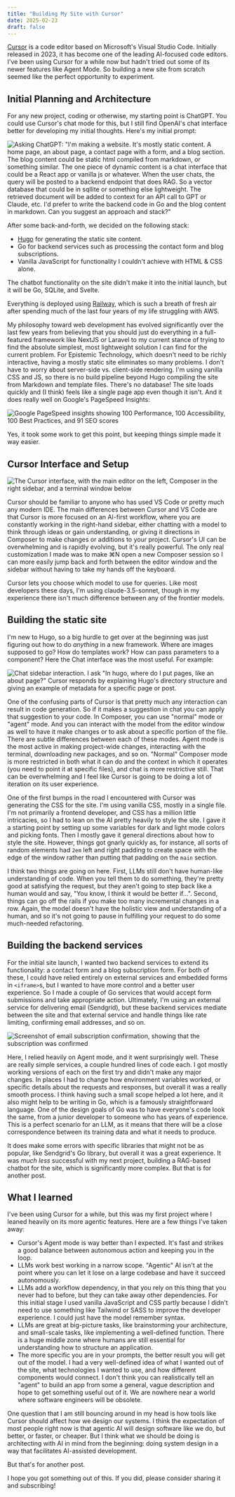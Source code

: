```yaml
---
title: "Building My Site with Cursor"
date: 2025-02-23
draft: false
---
```


[Cursor](https://www.cursor.com/) is a code editor based on Microsoft's Visual Studio Code. Initially released in 2023, it has become one of the leading AI-focused code editors. I've been using Cursor for a while now but hadn't tried out some of its newer features like Agent Mode. So building a new site from scratch seemed like the perfect opportunity to experiment.

## Initial Planning and Architecture

For any new project, coding or otherwise, my starting point is ChatGPT. You could use Cursor's chat mode for this, but I still find OpenAI's chat interface better for developing my initial thoughts. Here's my initial prompt:

![Asking ChatGPT: "I'm making a website. It's mostly static content. A home page, an about page, a contact page with a form, and a blog section. The blog content could be static html compiled from markdown, or something similar.  The one piece of dynamic content is a chat interface that could be a React app or vanilla js or whatever. When the user chats, the query will be posted to a backend endpoint that does RAG. So a vector database that could be in sqllite or something else lightweight. The retrieved document will be added to context for an API call to GPT or Claude, etc. I'd prefer to write the backend code in Go and the blog content in markdown. Can you suggest an approach and stack?"](/images/blog/2025-02-23-building-my-site-with-cursor/chatgpt-stack.png)

After some back-and-forth, we decided on the following stack:

- [Hugo](https://gohugo.io/) for generating the static site content.
- Go for backend services such as processing the contact form and blog subscriptions.
- Vanilla JavaScript for functionality I couldn't achieve with HTML & CSS alone.

The chatbot functionality on the site didn't make it into the initial launch, but it will be Go, SQLite, and Svelte.

Everything is deployed using [Railway](https://railway.com/), which is such a breath of fresh air after spending much of the last four years of my life struggling with AWS.

My philosophy toward web development has evolved significantly over the last few years from believing that you should just do everything in a full-featured framework like NextJS or Laravel to my current stance of trying to find the absolute simplest, most lightweight solution I can find for the current problem. For Epistemic Technology, which doesn't need to be richly interactive, having a mostly static site eliminates so many problems. I don't have to worry about server-side vs. client-side rendering. I'm using vanilla CSS and JS, so there is no build pipeline beyond Hugo compiling the site from Markdown and template files. There's no database! The site loads quickly and (I think) feels like a single page app even though it isn't. And it does really well on Google's PageSpeed Insights:

![Google PageSpeed insights showing 100 Performance, 100 Accessibility, 100 Best Practices, and 91 SEO scores](/images/blog/2025-02-23-building-my-site-with-cursor/pagespeed.png)

Yes, it took some work to get this point, but keeping things simple made it way easier.

## Cursor Interface and Setup

![The Cursor interface, with the main editor on the left, Composer in the right sidebar, and a terminal window below](/images/blog/2025-02-23-building-my-site-with-cursor/cursor.png)

Cursor should be familiar to anyone who has used VS Code or pretty much any modern IDE. The main differences between Cursor and VS Code are that Cursor is more focused on an AI-first workflow, where you are constantly working in the right-hand sidebar, either chatting with a model to think through ideas or gain understanding, or giving it directions in Composer to make changes or additions to your project. Cursor's UI can be overwhelming and is rapidly evolving, but it's really powerful. The only real customization I made was to make ⌘N open a new Composer session so I can more easily jump back and forth between the editor window and the sidebar without having to take my hands off the keyboard.

Cursor lets you choose which model to use for queries. Like most developers these days, I'm using claude-3.5-sonnet, though in my experience there isn't much difference between any of the frontier models.

## Building the static site

I'm new to Hugo, so a big hurdle to get over at the beginning was just figuring out how to do *anything* in a new framework. Where are images supposed to go? How do templates work? How can pass parameters to a component? Here the Chat interface was the most useful. For example:

![Chat sidebar interaction. I ask "In hugo, where do I put pages, like an about page?" Cursor responds by explaining Hugo's directory structure and giving an example of metadata for a specific page or post.](/images/blog/2025-02-23-building-my-site-with-cursor/cursor-chat.png)

One of the confusing parts of Cursor is that pretty much any interaction can result in code generation. So if it makes a suggestion in chat you can apply that suggestion to your code. In Composer, you can use "normal" mode or "agent" mode. And you can interact with the model from the editor window as well to have it make changes or to ask about a specific portion of the file. There are subtle differences between each of these modes. Agent mode is the most active in making project-wide changes, interacting with the terminal, downloading new packages, and so on. "Normal" Composer mode is more restricted in both what it can do and the context in which it operates (you need to point it at specific files), and chat is more restrictive still. That can be overwhelming and I feel like Cursor is going to be doing a lot of iteration on its user experience.

One of the first bumps in the road I encountered with Cursor was generating the CSS for the site. I'm using vanilla CSS, mostly in a single file. I'm not primarily a frontend developer, and CSS has a million little intricacies, so I had to lean on the AI pretty heavily to style the site. I gave it a starting point by setting up some variables for dark and light mode colors and picking fonts. Then I mostly gave it general directions about how to style the site. However, things got gnarly quickly as, for instance, all sorts of random elements had `2em` left and right padding to create space with the edge of the window rather than putting that padding on the `main` section.

I think two things are going on here. First, LLMs still don't have human-like understanding of code. When you tell them to do something, they're pretty good at satisfying the request, but they aren't going to step back like a human would and say, "You know, I think it would be better if...". Second, things can go off the rails if you make too many incremental changes in a row. Again, the model doesn't have the holistic view and understanding of a human, and so it's not going to pause in fulfilling your request to do some much-needed refactoring.

## Building the backend services

For the initial site launch, I wanted two backend services to extend its functionality: a contact form and a blog subscription form. For both of these, I could have relied entirely on external services and embedded forms in `<iframe>`s, but I wanted to have more control and a better user experience. So I made a couple of Go services that would accept form submissions and take appropriate action. Ultimately, I'm using an external service for delivering email (Sendgrid), but these backend services mediate between the site and that external service and handle things like rate limiting, confirming email addresses, and so on.

![Screenshot of email subscription confirmation, showing that the subscription was confirmed](/images/blog/2025-02-23-building-my-site-with-cursor/email-confirmation.png)

Here, I relied heavily on Agent mode, and it went surprisingly well. These are really simple services, a couple hundred lines of code each. I got mostly working versions of each on the first try and didn't make any major changes. In places I had to change how environment variables worked, or specific details about the requests and responses, but overall it was a really smooth process. I think having such a small scope helped a lot here, and it also might help to be writing in Go, which is a famously straightforward language. One of the design goals of Go was to have everyone's code look the same, from a junior developer to someone who has years of experience. This is a perfect scenario for an LLM, as it means that there will be a close correspondence between its training data and what it needs to produce.

It does make some errors with specific libraries that might not be as popular, like Sendgrid's Go library, but overall it was a great experience. It was *much less* successful with my next project, building a RAG-based chatbot for the site, which is significantly more complex. But that is for another post.

## What I learned

I've been using Cursor for a while, but this was my first project where I leaned heavily on its more agentic features. Here are a few things I've taken away:

- Cursor's Agent mode is way better than I expected. It's fast and strikes a good balance between autonomous action and keeping you in the loop.
- LLMs work best working in a narrow scope. "Agentic" AI isn't at the point where you can let it lose on a large codebase and have it succeed autonomously.
- LLMs add a workflow dependency, in that you rely on this thing that you never had to before, but they can take away other dependencies. For this initial stage I used vanilla JavaScript and CSS partly because I didn't need to use something like Tailwind or SASS to improve the developer experience. I could just have the model remember syntax.
- LLMs are great at big-picture tasks, like brainstorming your architecture, and small-scale tasks, like implementing a well-defined function. There is a huge middle zone where humans are still essential for understanding how to structure an application.
- The more specific you are in your prompts, the better result you will get out of the model. I had a very well-defined idea of what I wanted out of the site, what technologies I wanted to use, and how different components would connect. I don't think you can realistically tell an "agent" to build an app from some a general, vague description and hope to get something useful out of it. We are nowhere near a world where software engineers will be obsolete.

One question that I am still bouncing around in my head is how tools like Cursor should affect how we design our systems. I think the expectation of most people right now is that agentic AI will design software like we do, but better, or faster, or cheaper. But I think what we should be doing is architecting with AI in mind from the beginning: doing system design in a way that facilitates AI-assisted development.

But that's for another post.

I hope you got something out of this. If you did, please consider sharing it and subscribing!